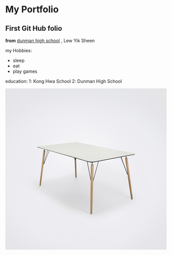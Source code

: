 # My Portfolio
## First Git Hub folio

**from** [dunman high school](https://dunmanhigh.moe.edu.sg/) , Lew Yik Sheen

my Hobbies:
 * sleep
 * eat
 * play games

education:
 1: Kong Hwa School
 2: Dunman High School


![table](airtable.jpg)
